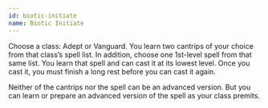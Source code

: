 ```yaml
---
id: biotic-initiate
name: Biotic Initiate
---
```

Choose a class: Adept or Vanguard. You learn two cantrips of your choice from that class’s spell list. In addition,
choose one 1st-level spell from that same list. You learn that spell and can cast it at its lowest level. Once you cast
it, you must finish a long rest before you can cast it again.

Neither of the cantrips nor the spell can be an advanced version. But you can learn or prepare an advanced version of
the spell as your class premits.
